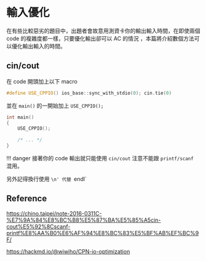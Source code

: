 # 輸入優化

在有些比較惡劣的題目中，出題者會故意用測資卡你的輸出輸入時間，在即使兩個 code 的複雜度都一樣，只要優化輸出卻可以 AC 的情況
，本篇將介紹數個方法可以優化輸出輸入的時間。

## cin/cout

在 code 開頭加上以下 macro

```cpp
#define USE_CPPIO() ios_base::sync_with_stdio(0); cin.tie(0)
```

並在 `main()` 的一開始加上 `USE_CPPIO();`

```cpp
int main()
{
    USE_CPPIO();
    
    /* ... */
}
```

!!! danger
    接著你的 code 輸出就只能使用 `cin/cout` 注意不能跟 `printf/scanf` 混用。


另外記得換行使用 `\n' 代替 `endl` 

## Reference

<https://chino.taipei/note-2016-0311C-%E7%9A%84%E8%BC%B8%E5%87%BA%E5%85%A5cin-cout%E5%92%8Cscanf-printf%E8%AA%B0%E6%AF%94%E8%BC%83%E5%BF%AB%EF%BC%9F/>

<https://hackmd.io/@wiwiho/CPN-io-optimization>
